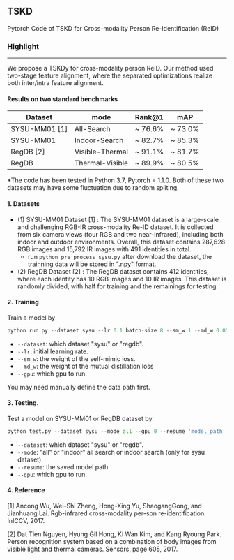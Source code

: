 ## TSKD

Pytorch Code of  TSKD for Cross-modality  Person Re-Identification (ReID)

### Highlight

---

We propose a TSKDy for cross-modality person ReID. Our method used two-stage feature alignment, where the separated optimizations realize both inter/intra feature alignment.


#### Results on two standard benchmarks 

| Dataset       | mode            | Rank@1  | mAP     |
| ------------- | --------------- | ------- | ------- |
| SYSU-MM01 [1] | All-Search      | ~ 76.6% | ~ 73.0% |
| SYSU-MM01     | Indoor-Search   | ~ 82.7% | ~ 85.3% |
| RegDB [2]     | Visible-Thermal | ~ 91.1% | ~ 81.7% |
| RegDB         | Thermal-Visible | ~ 89.9% | ~ 80.5% |

*The code has been tested in Python 3.7, Pytorch = 1.1.0. Both of these two datasets may have some fluctuation due to random spliting.

#### 1. Datasets

- (1) SYSU-MM01 Dataset [1] : The SYSU-MM01 dataset is a large-scale and challenging RGB-IR cross-modality Re-ID dataset. It is collected from six camera views (four RGB and two near-infrared), including both indoor and outdoor environments. Overall, this dataset contains 287,628 RGB images and 15,792 IR images with 491 identities in total. 
  - run ``python pre_process_sysu.py``  after download the dataset, the trainning data will be stored in ".npy" format.
- (2) RegDB Dataset [2] : The RegDB dataset contains 412 identities, where each identity has 10 RGB images and 10 IR images. This dataset is randomly divided, with half for training and the remainings for testing.

#### 2. Training

Train a model by

```python
python run.py --dataset sysu --lr 0.1 batch-size 8 --sm_w 1 --md_w 0.05 --gpu 0  
```

- ``--dataset``: which dataset "sysu" or "regdb".
- ``--lr``: initial learning rate.
- ``--sm_w``: the weight of the self-mimic loss.
- ``--md_w``: the weight of the mutual distillation loss
- ``--gpu``: which gpu to run.

You may need manually define the data path first.

#### 3. Testing.

Test a model on SYSU-MM01 or RegDB dataset by

```python
python test.py --dataset sysu --mode all --gpu 0 --resume 'model_path'
```

- ``--dataset``: which dataset "sysu" or "regdb".
- ``--mode``: "all" or "indoor" all search or indoor search (only for sysu dataset)
- ``--resume``: the saved model path. 
- ``--gpu``: which gpu to run.

#### 4. Reference

[1]  Ancong  Wu,  Wei-Shi  Zheng,  Hong-Xing  Yu,  ShaogangGong, and Jianhuang Lai.  Rgb-infrared cross-modality per-son re-identification. InICCV, 2017.

[2] Dat  Tien  Nguyen,  Hyung  Gil  Hong,  Ki  Wan  Kim,  and Kang Ryoung Park.  Person recognition system based on a combination of body images from visible light and thermal cameras. Sensors, page 605, 2017.
